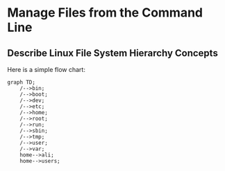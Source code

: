 # Manage Files from the Command Line


## Describe Linux File System Hierarchy Concepts

Here is a simple flow chart:

```mermaid
graph TD;
    /-->bin;
    /-->boot;
    /-->dev;
    /-->etc;
    /-->home;
    /-->root;
    /-->run;
    /-->sbin;
    /-->tmp;
    /-->user;
    /-->var;
    home-->ali;
    home-->users;
```